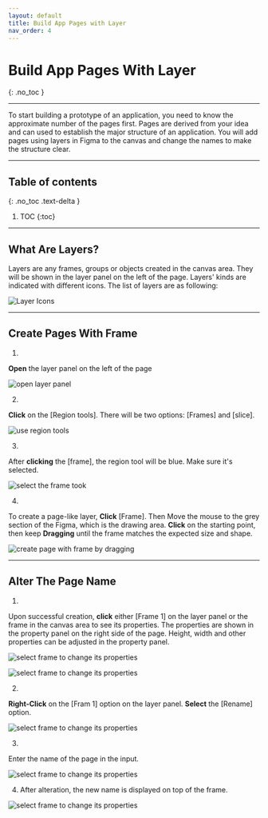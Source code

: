 ```yaml
---
layout: default
title: Build App Pages with Layer
nav_order: 4
---
```


# Build App Pages With Layer
{: .no_toc }

---

To start building a prototype of an application, you need to know the approximate number of the pages first. Pages are derived from your idea and can used to establish the major structure of an application. You will add pages using layers in Figma to the canvas and change the names to make the structure clear.

---

## Table of contents
{: .no_toc .text-delta }

1. TOC
{:toc}

---

## What Are Layers?

Layers are any frames, groups or objects created in the canvas area. They will be shown in the layer panel on the left of the page. Layers' kinds are indicated with different icons. The list of layers are as following: 

![Layer Icons](../../assets/images/set3/3-1-layerIcons.png)

---

## Create Pages With Frame

1.
**Open** the layer panel on the left of the page

![open layer panel](../../assets/images/set3/3-2-layerPanel.png)

2.
**Click** on the [Region tools]. There will be two options: [Frames] and [slice].

![use region tools](../../assets/images/set3/3-3-RegionTools.png)

3.
After **clicking** the [frame], the region tool will be blue. Make sure it's selected.

![select the frame took](../../assets/images/set3/3-4-frame.png)

4.
To create a page-like layer, **Click** [Frame]. Then Move the mouse to the grey section of the Figma, which is the drawing area. **Click** on the starting point, then keep **Dragging** until the frame matches the expected size and shape.

![create page with frame by dragging](../../assets/images/set3/3-5-drawingFrame.png)

---

## Alter The Page Name

1.
Upon successful creation, **click** either [Frame 1] on the layer panel or the frame in the canvas area to see its properties. The properties are shown in the property panel on the right side of the page. Height, width and other properties can be adjusted in the property panel.

![select frame to change its properties](../../assets/images/set3/3-6.png)

![select frame to change its properties](../../assets/images/set3/3-7-propertyPanel.png)

2. 
**Right-Click** on the [Fram 1] option on the layer panel. **Select** the [Rename] option. 

![select frame to change its properties](../../assets/images/set3/3-8.png)

3. 
Enter the name of the page in the input.

![select frame to change its properties](../../assets/images/set3/3-9.png)

4. After alteration, the new name is displayed on top of the frame.

![select frame to change its properties](../../assets/images/set3/3-10.png)
